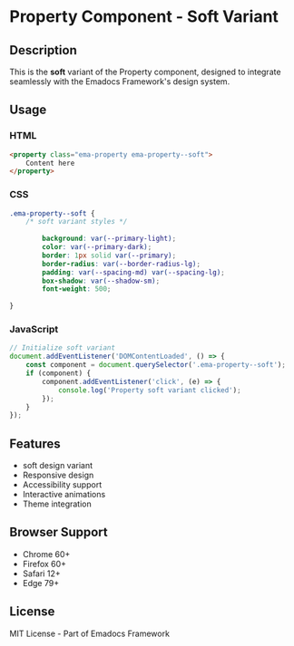 # Property Component - Soft Variant

## Description
This is the **soft** variant of the Property component, designed to integrate seamlessly with the Emadocs Framework's design system.

## Usage

### HTML
```html
<property class="ema-property ema-property--soft">
    Content here
</property>
```

### CSS
```css
.ema-property--soft {
    /* soft variant styles */
    
        background: var(--primary-light);
        color: var(--primary-dark);
        border: 1px solid var(--primary);
        border-radius: var(--border-radius-lg);
        padding: var(--spacing-md) var(--spacing-lg);
        box-shadow: var(--shadow-sm);
        font-weight: 500;
    
}
```

### JavaScript
```javascript
// Initialize soft variant
document.addEventListener('DOMContentLoaded', () => {
    const component = document.querySelector('.ema-property--soft');
    if (component) {
        component.addEventListener('click', (e) => {
            console.log('Property soft variant clicked');
        });
    }
});
```

## Features
- soft design variant
- Responsive design
- Accessibility support
- Interactive animations
- Theme integration

## Browser Support
- Chrome 60+
- Firefox 60+
- Safari 12+
- Edge 79+

## License
MIT License - Part of Emadocs Framework
